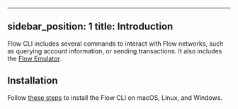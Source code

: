 ---
sidebar_position: 1
title: Introduction
------

Flow CLI includes several commands to interact with Flow networks, such as querying account information,
or sending transactions. It also includes the [Flow Emulator](/tooling/flow-cli/start-emulator.md).

## Installation

Follow [these steps](/tooling/flow-cli/install.md) to install the Flow CLI on 
macOS, Linux, and Windows.
